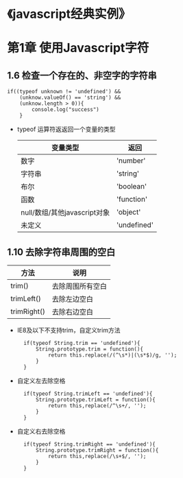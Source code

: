 《javascript经典实例》
======

# 第1章  使用Javascript字符

## 1.6 检查一个存在的、非空字的字符串

    if((typeof unknown != 'undefined') && 
        (unknow.valueOf() == 'string') &&
        (unknow.length > 0)){
            console.log("success")
        }

- typeof 运算符返返回一个变量的类型

    变量类型                            | 返回
    --|--
    数字                              |   'number'
    字符串                            |   'string'
    布尔                              |      'boolean'
    函数                              |       'function'
    null/数组/其他javascript对象       |       'object'
    未定义                             |       'undefined'


## 1.10 去除字符串周围的空白

方法             |       说明
--|--
trim()          |       去除周围所有空白
trimLeft()      |       去除左边空白
trimRight()     |       去除右边空白

- IE8及以下不支持trim，自定义trim方法

        if(typeof String.trim == 'undefined'){
            String.prototype.trim = function(){
                return this.replace(/(^\s*)|(\s*$)/g, '');
            }
        }

- 自定义左去除空格

        if(typeof String.trimLeft == 'undefined'){
            String.prototype.trimLeft = function(){
                return this,replace(/^\s+/, '');
            }
        }

- 自定义右去除空格

        if(typeof String.trimRight == 'undefined'){
            String.prototype.trimRight = function(){
                return this,replace(/\s+$/, '');
            }
        }

